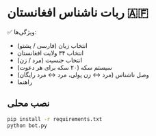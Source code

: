 # ربات ناشناس افغانستان 🇦🇫

✅ ویژگی‌ها:
- انتخاب زبان (فارسی / پشتو)
- انتخاب ۳۴ ولایت افغانستان
- انتخاب جنسیت (مرد / زن)
- سیستم سکه (۲۰ سکه برای هر دعوت)
- وصل ناشناس (مرد ↔ زن پولی، مرد ↔ مرد رایگان)
- راهنما

## نصب محلی
```bash
pip install -r requirements.txt
python bot.py
